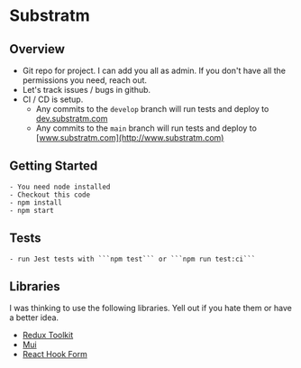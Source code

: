 # Substratm

## Overview
- Git repo for project. I can add you all as admin. If you don't have all the permissions you need, reach out. 
- Let's track issues / bugs in github. 
- CI / CD is setup. 
    - Any commits to the ```develop``` branch will run tests and deploy to [dev.substratm.com](http://dev.substratm.com)
    - Any commits to the ```main``` branch will run tests and deploy to [www.substratm.com](http://www.substratm.com)

## Getting Started
    - You need node installed
    - Checkout this code 
    - npm install
    - npm start

## Tests
    - run Jest tests with ```npm test``` or ```npm run test:ci```

## Libraries
I was thinking to use the following libraries. Yell out if you hate them or have a better idea. 
* [Redux Toolkit](https://redux-toolkit.js.org)
* [Mui](https://mui.com)
* [React Hook Form](https://react-hook-form.com/)

                 




